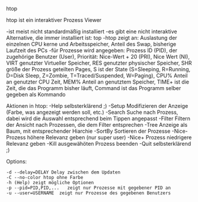 htop

htop ist ein interaktiver Prozess Viewer

-ist meist nicht standardmäßig installiert
-es gibt eine nicht interaktive Alternative, die immer installiert ist:  top
-htop zeigt an: Auslastung der einzelnen CPU kerne und Arbeitsspeicher, Anteil des Swap, bisherige Laufzeit des PCs
-für Prozesse wird angegeben: Prozess ID (PID), der zugehörige Benutzer (User), Priorität: Nice-Wert + 20 (PRI), Nice Wert (NI), VIRT genutzter Virtueller Speicher,
    RES genutzter physischer Speicher, SHR größe der Prozess geteilten Pages, S ist der State (S=Sleeping, R=Running, D=Disk Sleep, Z=Zombie, T=Traced/Suspended, W=Paging),
    CPU% Anteil an genutzter CPU Zeit, MEM% Anteil an genutztem Speicher, TIME+ ist die Zeit, die das Programm bisher läuft, Command ist das Programm selber gegeben als Kommando

Aktionen in htop:
	-Help selbsterklärend ;)
	-Setup Modifizieren der Anzeige (Farbe, was angezeigt werden soll, etc.)
	-Search Suche nach Prozess, dabei wird die Auswahl entsprechend beim Tippen angepasst
	-Filter Filtern der Ansicht nach Prozessen, die dem Filter entsprechen
	-Tree Anzeige als Baum, mit entsprechender Hiarchie
	-SortBy Sortieren der Prozesse
	-Nice- Prozess höhere Relevanz geben (nur super user)
	-Nice+ Prozess niedrigere Relevanz geben
	-Kill ausgewähöten Prozess beenden
	-Quit selbsterklärend ;)

Options:

	-d --delay=DELAY Delay zwischen dem Updaten
	-C --no-color htop ohne Farbe
	-h (Help) zeigt mögliche Optionen
	-p --pid=PID,PID,...   zeigt nur Prozesse mit gegebener PID an
	-u --user=USERNAME  zeigt nur Prozesse des gegebenen Benutzers  
